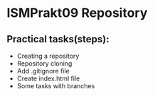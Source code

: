 # ISMPrakt09 Repository
## Practical tasks(steps):
* Creating a repository
* Repository cloning
* Add .gitignore file
* Create index.html file
* Some tasks with branches
